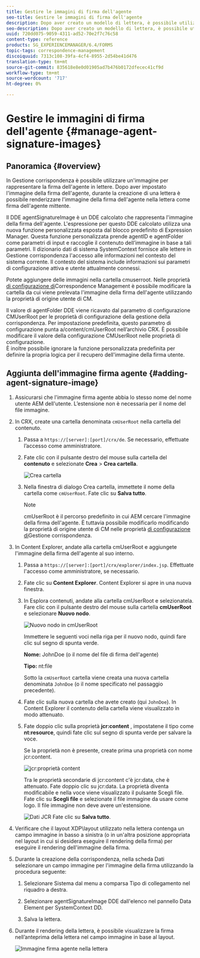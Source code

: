 ```yaml
---
title: Gestire le immagini di firma dell'agente
seo-title: Gestire le immagini di firma dell'agente
description: Dopo aver creato un modello di lettera, è possibile utilizzarlo per creare la corrispondenza in  AEM Forms gestendo dati, contenuto e allegati.
seo-description: Dopo aver creato un modello di lettera, è possibile utilizzarlo per creare la corrispondenza in  AEM Forms gestendo dati, contenuto e allegati.
uuid: 720dd075-9059-4311-ad52-70e2f7c76c58
content-type: reference
products: SG_EXPERIENCEMANAGER/6.4/FORMS
topic-tags: correspondence-management
discoiquuid: 7313c108-39fa-4cf4-8955-2d54be41d476
translation-type: tm+mt
source-git-commit: 835618e8e0d01905ad7b476b0172dfecec41cf9d
workflow-type: tm+mt
source-wordcount: '717'
ht-degree: 0%

---
```



# Gestire le immagini di firma dell&#39;agente {#manage-agent-signature-images}

## Panoramica {#overview}

In Gestione corrispondenza è possibile utilizzare un&#39;immagine per rappresentare la firma dell&#39;agente in lettere. Dopo aver impostato l&#39;immagine della firma dell&#39;agente, durante la creazione di una lettera è possibile renderizzare l&#39;immagine della firma dell&#39;agente nella lettera come firma dell&#39;agente mittente.

Il DDE agentSignatureImage è un DDE calcolato che rappresenta l&#39;immagine della firma dell&#39;agente. L&#39;espressione per questo DDE calcolato utilizza una nuova funzione personalizzata esposta dal blocco predefinito di Expression Manager. Questa funzione personalizzata prende agentID e agentFolder come parametri di input e raccoglie il contenuto dell’immagine in base a tali parametri. Il dizionario dati di sistema SystemContext fornisce alle lettere in Gestione corrispondenza l&#39;accesso alle informazioni nel contesto del sistema corrente. Il contesto del sistema include informazioni sui parametri di configurazione attiva e utente attualmente connessi.

Potete aggiungere delle immagini nella cartella cmuserroot. Nelle proprietà [di configurazione di](/help/forms/using/cm-configuration-properties.md)Correspondence Management è possibile modificare la cartella da cui viene prelevata l&#39;immagine della firma dell&#39;agente utilizzando la proprietà di origine utente di CM.

Il valore di agentFolder DDE viene ricavato dal parametro di configurazione CMUserRoot per le proprietà di configurazione della gestione della corrispondenza. Per impostazione predefinita, questo parametro di configurazione punta a/content/cmUserRoot nell’archivio CRX. È possibile modificare il valore della configurazione CMUserRoot nelle proprietà di configurazione.\
È inoltre possibile ignorare la funzione personalizzata predefinita per definire la propria logica per il recupero dell&#39;immagine della firma utente.

## Aggiunta dell&#39;immagine firma agente {#adding-agent-signature-image}

1. Assicurarsi che l&#39;immagine firma agente abbia lo stesso nome del nome utente AEM dell&#39;utente. L’estensione non è necessaria per il nome del file immagine.
1. In CRX, create una cartella denominata `cmUserRoot` nella cartella del contenuto.

   1. Passa a `https://[server]:[port]/crx/de`. Se necessario, effettuate l’accesso come amministratore.

   1. Fate clic con il pulsante destro del mouse sulla cartella del **contenuto** e selezionate **Crea** > **Crea cartella**.

      ![Crea cartella](assets/1_createnode_cmuserroot.png)

   1. Nella finestra di dialogo Crea cartella, immettete il nome della cartella come `cmUserRoot`. Fate clic su **Salva tutto**.

      >[!NOTE]
      >
      >cmUserRoot è il percorso predefinito in cui AEM cercare l&#39;immagine della firma dell&#39;agente. È tuttavia possibile modificarlo modificando la proprietà di origine utente di CM nelle proprietà [di configurazione di](/help/forms/using/cm-configuration-properties.md)Gestione corrispondenza.

1. In Content Explorer, andate alla cartella cmUserRoot e aggiungete l&#39;immagine della firma dell&#39;agente al suo interno.

   1. Passa a `https://[server]:[port]/crx/explorer/index.jsp`. Effettuate l&#39;accesso come amministratore, se necessario.
   1. Fate clic su **Content Explorer**. Content Explorer si apre in una nuova finestra.
   1. In Esplora contenuti, andate alla cartella cmUserRoot e selezionatela. Fare clic con il pulsante destro del mouse sulla cartella **cmUserRoot** e selezionare **Nuovo nodo**.

      ![Nuovo nodo in cmUserRoot](assets/2_cmuserroot_newnode.png)

      Immettere le seguenti voci nella riga per il nuovo nodo, quindi fare clic sul segno di spunta verde.

      **Nome:** JohnDoe (o il nome del file di firma dell&#39;agente)

      **Tipo:** nt:file

      Sotto la `cmUserRoot` cartella viene creata una nuova cartella denominata `JohnDoe` (o il nome specificato nel passaggio precedente).

   1. Fate clic sulla nuova cartella che avete creato (qui `JohnDoe`). In Content Explorer il contenuto della cartella viene visualizzato in modo attenuato.

   1. Fate doppio clic sulla proprietà **jcr:content** , impostatene il tipo come **nt:resource**, quindi fate clic sul segno di spunta verde per salvare la voce.

      Se la proprietà non è presente, create prima una proprietà con nome jcr:content.

      ![jcr:proprietà content](assets/3_jcrcontentntresource.png)

      Tra le proprietà secondarie di jcr:content c&#39;è jcr:data, che è attenuato. Fate doppio clic su jcr:data. La proprietà diventa modificabile e nella voce viene visualizzato il pulsante Scegli file. Fate clic su **Scegli file** e selezionate il file immagine da usare come logo. Il file immagine non deve avere un&#39;estensione.

      ![Dati JCR](assets/5_jcrdata.png)
   Fate clic su **Salva tutto**.

1. Verificare che il layout XDP\layout utilizzato nella lettera contenga un campo immagine in basso a sinistra (o in un&#39;altra posizione appropriata nel layout in cui si desidera eseguire il rendering della firma) per eseguire il rendering dell&#39;immagine della firma.
1. Durante la creazione della corrispondenza, nella scheda Dati selezionare un campo immagine per l&#39;immagine della firma utilizzando la procedura seguente:

   1. Selezionare Sistema dal menu a comparsa Tipo di collegamento nel riquadro a destra.

   1. Selezionare agentSignatureImage DDE dall&#39;elenco nel pannello Data Element per SystemContext DD.

   1. Salva la lettera.

1. Durante il rendering della lettera, è possibile visualizzare la firma nell’anteprima della lettera nel campo immagine in base al layout.

   ![Immagine firma agente nella lettera](assets/letterwithsignature.png)

